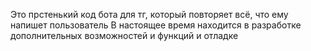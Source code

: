 Это прстенький код бота для тг, который повторяет всё, что ему напишет пользователь
В настоящее время находится в разработке дополнительных возможностей и функций и отладке
